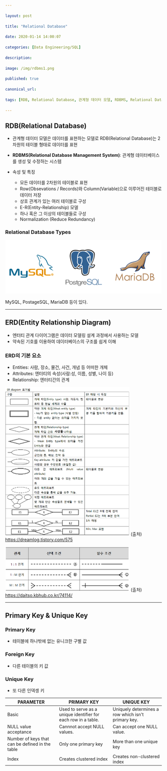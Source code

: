 ```yaml
---

layout: post

title: "Relational Database"

date: 2020-01-14 14:00:07

categories: [Data Engineering/SQL]

description:

image: /img/rdbms1.png

published: true

canonical_url:

tags: [RDB, Relational Database, 관계형 데이터 모델, RDBMS, Relational Database Management System, ERD, Entity Relationship Diagram]

---
```


## RDB(Relational Database)

- 관계형 데이터 모델은 데이터를 표현하는 모델로 RDB(Relational Database)는 2차원의 테이블 형태로 데이터를 표현
- **RDBMS(Relational Database Management System)**: 관계형 데이터베이스를 생성 및 수정하는 시스템

- 속성 및 특징
  * 모든 데이터를 2차원의 테이블로 표현
  * Row(Obsevations / Records)와 Column(Variable)으로 이루어진 테이블로 데이터 저장
  * 상호 관계가 있는 여러 테이블로 구성
  * E-R(Entity-Relationship) 모델
  * 하나 혹은 그 이상의 테이블들로 구성
  * Normalization (Reduce Redundancy)

### Relational Database Types
<img src='/img/rdbms.png'>

MySQL, PostageSQL, MariaDB 등이 있다.

------------------------------------------------------------

## ERD(Entity Relationship Diagram)

- 엔터티 관계 다이어그램은 데이터 모델링 설계 과정에서 사용하는 모델
- 약속된 기호를 이용하여 데이터베이스의 구조를 쉽게 이해

### ERD의 기본 요소

- Entities: 사람, 장소, 물건, 사건, 개념 등 어떠한 개체
- Attributes: 엔터티의 속성(사람:성, 이름, 성별, 나이 등)
- Relationship: 엔터티간의 관계

<img src='/img/erd1.png' width="400"> (출처) https://dreamlog.tistory.com/575

<img src='/img/erd2.png' width='400'> (출처) https://daitso.kbhub.co.kr/74114/

--------------------------------------------------------------

## Primary Key & Unique Key

### Primary Key

- 테이블에 하나밖에 없는 유니크한 구별 값

### Foreign Key

- 다른 테이블의 키 값

### Unique Key

- 또 다른 인덱셍 키

|PARAMETER|PRIMARY KEY|UNIQUE KEY|
|---------|-----------|----------|
|Basic|Used to serve as a unique identifier for each row in a table.|Uniquely determines a row which isn't primary key.|
|NULL value acceptance|Cannnot accept NULL values.|Can accept one NULL value.|
|Number of keys that can be defined in the table|Only one primary key|More than one unique key|
|Index|Creates clustered index|Creates non-clustered index|
